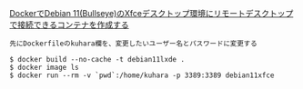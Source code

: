 [ DockerでDebian 11(Bullseye)のXfceデスクトップ環境にリモートデスクトップで接続できるコンテナを作成する ](http://serverarekore.blogspot.com/2022/01/dockerdebian-11bullseyexfce.html)

```
先にDockerfileのkuhara欄を、変更したいユーザー名とパスワードに変更する

$ docker build --no-cache -t debian11lxde .
$ docker image ls
$ docker run --rm -v `pwd`:/home/kuhara -p 3389:3389 debian11xfce
```